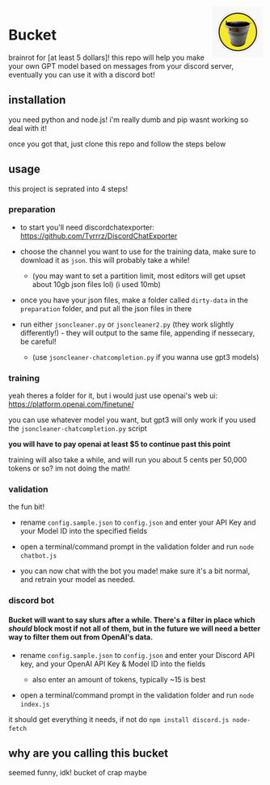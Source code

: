 <img src='bucket.jpg' width='100' align="right">

# Bucket

brainrot for [at least 5 dollars]! this repo will help you make your own GPT model based on messages from your discord server, eventually you can use it with a discord bot!

## installation
you need python and node.js! i'm really dumb and pip wasnt working so deal with it!

once you got that, just clone this repo and follow the steps below

## usage
this project is seprated into 4 steps!

### preparation
- to start you'll need discordchatexporter: https://github.com/Tyrrrz/DiscordChatExporter

- choose the channel you want to use for the training data, make sure to download it as `json`. this will probably take a while!

  - (you may want to set a partition limit, most editors will get upset about 10gb json files lol) (i used 10mb)

- once you have your json files, make a folder called `dirty-data` in the `preparation` folder, and put all the json files in there

- run either `jsoncleaner.py` or `jsoncleaner2.py` (they work slightly differently!) - they will output to the same file, appending if nessecary, be careful!

  - (use `jsoncleaner-chatcompletion.py` if you wanna use gpt3 models)


### training

yeah theres a folder for it, but i would just use openai's web ui: https://platform.openai.com/finetune/

you can use whatever model you want, but gpt3 will only work if you used the `jsoncleaner-chatcompletion.py` script

**you will have to pay openai at least $5 to continue past this point**

training will also take a while, and will run you about 5 cents per 50,000 tokens or so? im not doing the math!
### validation
the fun bit!

- rename `config.sample.json` to `config.json` and enter your API Key and your Model ID into the specified fields

- open a terminal/command prompt in the validation folder and run `node chatbot.js`

- you can now chat with the bot you made! make sure it's a bit normal, and retrain your model as needed.

### discord bot

#### Bucket will want to say slurs after a while. There's a filter in place which *should* block most if not all of them, but in the future we will need a better way to filter them out from OpenAI's data.

- rename `config.sample.json` to `config.json` and enter your Discord API key, and your OpenAI API Key & Model ID into the fields

  - also enter an amount of tokens, typically ~15 is best

- open a terminal/command prompt in the validation folder and run `node index.js`

it should get everything it needs, if not do `npm install discord.js node-fetch`

## why are you calling this bucket

seemed funny, idk! bucket of crap maybe


